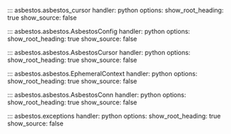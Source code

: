 ::: asbestos.asbestos_cursor
    handler: python
    options:
      show_root_heading: true
      show_source: false

::: asbestos.asbestos.AsbestosConfig
    handler: python
    options:
      show_root_heading: true
      show_source: false

::: asbestos.asbestos.AsbestosCursor
    handler: python
    options:
      show_root_heading: true
      show_source: false

::: asbestos.asbestos.EphemeralContext
    handler: python
    options:
      show_root_heading: true
      show_source: false

::: asbestos.asbestos.AsbestosConn
    handler: python
    options:
      show_root_heading: true
      show_source: false

::: asbestos.exceptions
    handler: python
    options:
      show_root_heading: true
      show_source: false
